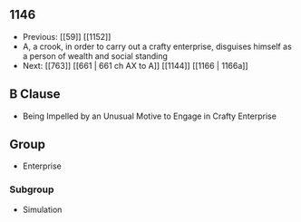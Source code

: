 ## 1146
- Previous: [[59]] [[1152]] 
- A, a crook, in order to carry out a crafty enterprise, disguises himself as a person of wealth and social standing
- Next: [[763]] [[661 | 661 ch AX to A]] [[1144]] [[1166 | 1166a]] 

## B Clause
- Being Impelled by an Unusual Motive to Engage in Crafty Enterprise

## Group
- Enterprise

### Subgroup
- Simulation

